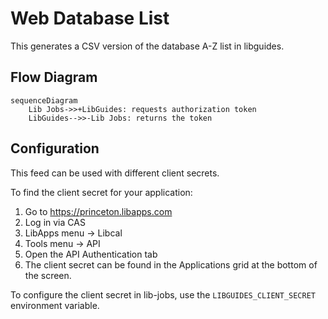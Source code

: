 # Web Database List

This generates a CSV version of the database A-Z list in
libguides.

## Flow Diagram

```mermaid
sequenceDiagram
    Lib Jobs->>+LibGuides: requests authorization token
    LibGuides-->>-Lib Jobs: returns the token
```
## Configuration

This feed can be used with different client secrets.

To find the client secret for your application:

1. Go to https://princeton.libapps.com
1. Log in via CAS
1. LibApps menu -> Libcal
1. Tools menu -> API
1. Open the API Authentication tab
1. The client secret can be found in
the Applications grid at the bottom
of the screen.

To configure the client secret in lib-jobs, use the
`LIBGUIDES_CLIENT_SECRET` environment variable.
